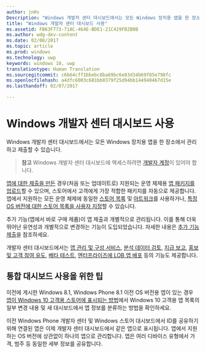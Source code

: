 ```yaml
---
author: jnHs
Description: "Windows 개발자 센터 대시보드에서는 모든 Windows 장치용 앱을 한 장소에서 관리하고 제출할 수 있습니다."
title: "Windows 개발자 센터 대시보드 사용"
ms.assetid: FB63F773-71AC-464E-BDE1-21C429FB2B0B
ms.author: wdg-dev-content
ms.date: 02/08/2017
ms.topic: article
ms.prod: windows
ms.technology: uwp
keywords: windows 10, uwp
translationtype: Human Translation
ms.sourcegitcommit: c6b64cff1bbebc8ba69bc6e03d34b69f85e798fc
ms.openlocfilehash: a4dfc6003c681bb0379f25d94bb144940467d15e
ms.lasthandoff: 02/07/2017

---
```


# <a name="using-the-windows-dev-center-dashboard"></a>Windows 개발자 센터 대시보드 사용


Windows 개발자 센터 대시보드에서는 모든 Windows 장치용 앱을 한 장소에서 관리하고 제출할 수 있습니다.

> **참고** Windows 개발자 센터 대시보드에 액세스하려면 [개발자 계정](http://go.microsoft.com/fwlink/p/?LinkId=615100)이 있어야 합니다.

[앱에 대한 제출을 만든](app-submissions.md) 경우(처음 또는 업데이트로) 지원되는 운영 체제용 [앱 패키지를 업로드](upload-app-packages.md)할 수 있으며, 스토어에서 고객에게 가장 적합한 패키지를 자동으로 제공합니다. 앱에서 지원하는 모든 운영 체제에 동일한 [스토어 목록](create-app-store-listings.md) 및 [아트워크](app-screenshots-and-images.md)를 사용하거나, [특정 OS 버전에 대한 스토어 목록을 사용자 지정](create-platform-specific-Store-listings.md)할 수 있습니다.

추가 기능(앱에서 바로 구매 제품)이 앱 제출과 개별적으로 관리됩니다. 이를 통해 더욱 뛰어난 유연성과 개별적으로 변경하는 기능이 도입되었습니다. 자세한 내용은 [추가 기능 제출](add-on-submissions.md)을 참조하세요.

개발자 센터 대시보드에서는 [앱 관리 및 구성 서비스](app-management-and-services.md), [분석 데이터 검토](analytics.md), [지급 보고](payout-summary.md), [홍보 및 고객 참여 유도](app-promotion-and-customer-engagement.md), [베타 테스트](beta-testing-and-targeted-distribution.md), [엔터프라이즈에 LOB 앱 배포](distribute-lob-apps-to-enterprises.md) 등의 기능도 제공합니다.

## <a name="tips-for-using-the-unified-dashboard"></a>통합 대시보드 사용을 위한 팁

이전에 게시한 Windows 8.1, Windows Phone 8.1 이전 OS 버전용 앱이 있는 경우 [앱이 Windows 10 고객용 스토어에 표시되는 방법](how-your-app-appears-in-the-store-for-windows-10-customers.md)에서 Windows 10 고객용 앱 목록의 일부 변경 내용 및 새 대시보드에서 앱 정보를 분류하는 방법을 확인하세요.

이전 Windows Phone 개발자 센터 및 Windows 스토어 대시보드에서 ID를 공유하기 위해 연결된 앱은 이제 개발자 센터 대시보드에서 같은 앱으로 표시됩니다. 앱에서 지원하는 OS 버전에 상관없이 하나의 앱으로 관리합니다. 앱은 여러 디바이스 유형에서 가격, 범주 등 동일한 세부 정보를 공유합니다.

 

 





